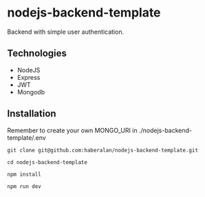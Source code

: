 # nodejs-backend-template

Backend with simple user authentication.

## Technologies

- NodeJS
- Express
- JWT
- Mongodb

## Installation

Remember to create your own MONGO_URI in ./nodejs-backend-template/.env

```
git clone git@github.com:haberalan/nodejs-backend-template.git
```

```
cd nodejs-backend-template
```

```
npm install
```

```
npm run dev
```
